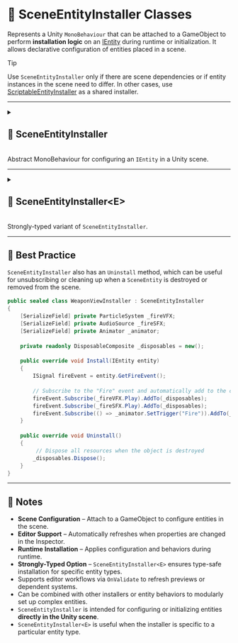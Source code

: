 # 🧩️ SceneEntityInstaller Classes

Represents a Unity `MonoBehaviour` that can be attached to a GameObject to
perform **installation logic** on an [IEntity](../Entities/IEntity.md) during runtime or initialization.
It allows declarative configuration of entities placed in a scene.

> [!TIP]
> Use `SceneEntityInstaller` only if there are scene dependencies or if entity instances in the scene need to differ. In
> other cases, use [ScriptableEntityInstaller](ScriptableEntityInstaller.md) as a shared installer.

---

<details>
  <summary>
    <h2 id="scene-entity-installer"> 🧩 SceneEntityInstaller</h2>
    <br>Abstract MonoBehaviour for configuring an <code>IEntity</code> in a Unity scene.
  </summary>

<br>

```csharp
public abstract class SceneEntityInstaller : MonoBehaviour, IEntityInstaller
```

- **Inheritance:** Implements [IEntityInstaller](IEntityInstaller.md) to allow entity configuration via Unity
  components.
- **Remarks:** Supports editor refresh through `OnValidate` without entering Play Mode.

---

### 🏹 Methods

#### `Install(IEntity)`

```csharp
public abstract void Install(IEntity entity);
```

- **Description:** Installs data, values, or behaviors into the specified entity.
- **Parameters:** `entity` – The entity to install configuration or components into.
- **Remarks:** Must be implemented by derived classes.

#### `Uninstall(IEntity)`

```csharp
public virtual void Uninstall(IEntity entity);
```

- **Description:** Optionally removes previously installed data or behavior from the specified entity.
- **Parameters:** `entity` – The entity to uninstall configuration, components, or behavior from.
- **Remarks:** Default implementation does nothing. Override this method to provide custom uninstall logic.

#### `OnValidate()`

```csharp
protected virtual void OnValidate();
```

- **Description:** Called by Unity when the component is modified in the Inspector.
- **Note:** Runs only in the Unity Editor; does not execute at runtime.

### 🗂 Example of Usage

#### 1. Create a new `GameObject`

<img width="360" height="255" alt="GameObject creation" src="https://github.com/user-attachments/assets/463a721f-e50d-4cb7-86be-a5d50a6bfa17" />

#### 2. Add `Entity` Component to the GameObject

<img width="464" height="346" alt="Entity component" src="https://github.com/user-attachments/assets/f74644ba-5858-4857-816e-ea47eed0e913" />

#### 3. Create `CharacterInstaller` script

 ```csharp
//Populates entity with tags, values and behaviours
public sealed class CharacterInstaller : SceneEntityInstaller
{
    [SerializeField] private Transform _transform;
    [SerializeField] private Const<float> _moveSpeed = 5.0f; //Immutable variable
    [SerializeField] private ReactiveVariable<Vector3> _moveDirection; //Mutable variable with subscription

    public override void Install(IEntity entity)
    {
        //Add tags to a character
        entity.AddTag("Character");
        entity.AddTag("Moveable");

        //Add properties to a character
        entity.AddValue("Transform", _transform);
        entity.AddValue("MoveSpeed", _moveSpeed);
        entity.AddValue("MoveDirection", _moveDirection);
    }
}
```

#### 4. Attach `CharacterInstaller` script to the GameObject

<img width="464" height="153" alt="изображение" src="https://github.com/user-attachments/assets/1967b1d8-b6b7-41c7-85db-5d6935f6443e" />

#### 5. Drag & drop `CharacterInstaller` into `installers` field of the entity

<img width="464" height="" alt="изображение" src="../../Images/SceneEntity%20Attach%20Installer.png" />

#### 6. Now your `Entity` has tags and properties.

</details>

---

<details>
  <summary>
    <h2 id="scene-entity-installer-t"> 🧩 SceneEntityInstaller&lt;E&gt;</h2>
    <br>Strongly-typed variant of <code>SceneEntityInstaller</code>.
  </summary>

<br>

```csharp
public abstract class SceneEntityInstaller<E> : SceneEntityInstaller, IEntityInstaller<E> 
    where E : class, IEntity
```

- **Type Parameter:** `E` – The specific type of `IEntity` this installer operates on.
- **Inheritance:** Inherits from [SceneEntityInstaller](#scene-entity-installer) and
  implements [IEntityInstaller&lt;E&gt;](IEntityInstaller.md/#entity-installer-t).
- **Notes:** Eliminates the need for manual casting in derived installer classes.

---

### 🏹 Methods

#### `Install(E entity)`

```csharp
public abstract void Install(E entity);
```

- **Description:** Installs data, values, or behaviors into the strongly-typed entity.
- **Parameters:** `entity` – The entity of type `E` to install configuration or components into.
- **Remarks:** Must be implemented by derived classes.

#### `Uninstall(E entity)`

```csharp
public virtual void Uninstall(E entity);
```

- **Description:** Removes previously installed data or behavior from the strongly-typed entity.
- **Parameters:** `entity` – The entity of type `E` to uninstall configuration, components, or behavior from.
- **Remarks:** Default implementation does nothing. Override to provide custom uninstall behavior.

#### `OnValidate()`

```csharp
protected virtual void OnValidate();
```

- **Description:** Called by Unity when the component is modified in the Inspector.
- **Note:** Runs only in the Unity Editor; does not execute at runtime.

---

### 🗂 Example of Usage

```csharp
public sealed class UnitEntity : SceneEntity
{
}
```

```csharp
public sealed class CharacterInstaller : SceneEntityInstaller<UnitEntity>
{
    [SerializeField] private Transform _transform;
    [SerializeField] private float _moveSpeed = 5.0f;

    protected override void Install(UnitEntity entity)
    {
        entity.AddTag("Character");
        entity.AddTag("Moveable");
        
        entity.AddValue("Transform", _transform);
        entity.AddValue("MoveSpeed", _moveSpeed);
        entity.AddValue("MoveDirection", Vector3.zero);
        
        entity.AddBehaviour<MoveBehaviour>();
    }
}
```

> Note: Using the generic `UnitEntity` version allows type-safe access to entity-specific properties without casting.

</details>

---

## 📌 Best Practice
`SceneEntityInstaller` also has an `Uninstall` method, which can be useful for unsubscribing or cleaning up when a `SceneEntity` is destroyed or removed from the scene.
```csharp
public sealed class WeaponViewInstaller : SceneEntityInstaller
{
    [SerializeField] private ParticleSystem _fireVFX;
    [SerializeField] private AudioSource _fireSFX;
    [SerializeField] private Animator _animator;

    private readonly DisposableComposite _disposables = new();
    
    public override void Install(IEntity entity)
    {
        ISignal fireEvent = entity.GetFireEvent();
        
        // Subscribe to the "Fire" event and automatically add to the composite
        fireEvent.Subscribe(_fireVFX.Play).AddTo(_disposables);
        fireEvent.Subscribe(_fireSFX.Play).AddTo(_disposables);
        fireEvent.Subscribe(() => _animator.SetTrigger("Fire")).AddTo(_disposables);
    }
    
    public override void Uninstall()
    {
         // Dispose all resources when the object is destroyed
        _disposables.Dispose();
    }
}
```

---

## 📝 Notes

- **Scene Configuration** – Attach to a GameObject to configure entities in the scene.
- **Editor Support** – Automatically refreshes when properties are changed in the Inspector.
- **Runtime Installation** – Applies configuration and behaviors during runtime.
- **Strongly-Typed Option** – `SceneEntityInstaller<E>` ensures type-safe installation for specific entity types.
- Supports editor workflows via `OnValidate` to refresh previews or dependent systems.
- Can be combined with other installers or entity behaviors to modularly set up complex entities.
- `SceneEntityInstaller` is intended for configuring or initializing entities **directly in the Unity scene**.
- `SceneEntityInstaller<E>` is useful when the installer is specific to a particular entity type.